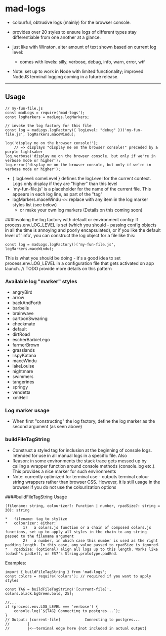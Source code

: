 # mad-logs

*   colourful, obtrusive logs (mainly) for the browser console.
*   provides over 20 styles to ensure logs of different types stay differentiable from one another at a glance.
*   just like with Winston, alter amount of text shown based on current log level:
    *   comes with levels:  silly, verbose, debug, info, warn, error, wtf

*   Note: set up to work in Node with limited functionality; improved NodeJS terminal logging coming in a future release.

----
## Usage

    // my-fun-file.js
    const madLogs = require('mad-logs');
    const logMarkers = madLogs.logMarkers;

    // invoke the log factory for this file
    const log = madLogs.logFactory({ logLevel: "debug" })('my-fun-file.js', logMarkers.maceWindu);

    log('display me on the browser console!');
        // => displays "display me on the browser console!" preceded by a purple lightsaber
    log.verbose('display me on the browser console, but only if we're in verbose mode or higher');
    log.error('display me on the browser console, but only if we're in verbose mode or higher');

*   { logLevel: someLevel } defines the logLevel for the current context. Logs only display if they are "higher" than this level
*   'my-fun-file.js' is a placeholder for the name of the current file. This appears in each log line, as part of the "tag"
*   logMarkers.maceWindu << replace with any item in the log marker styles list (see below)
    *   or make your own log markers (Details on this coming soon)


###Invoking the log factory with default or environment config:
If process.env.LOG_LEVEL is set (which you should - passing config objects in all the time is annoying and poorly encapsulated),
or if you like the default level of 'info', you can construct the log object for a file like this:

    const log = madLogs.logFactory()('my-fun-file.js', logMarkers.maceWindu);

This is what you should be doing - it's a good idea to set process.env.LOG_LEVEL in a configuration file that gets activated on app launch.
//  TODO provide more details on this pattern


### Available log "marker" styles
*   angryBird
*   arrow
*   backAndForth
*   barbells
*   brainwave
*   cartoonSwearing
*   checkmate
*   default
*   dirtRoad
*   escherBarbieLego
*   farmerBrown
*   grasslands
*   lispyKatana
*   maceWindu
*   lakeLouise
*   nightmare
*   swimmers
*   tangerines
*   springy
*   vendetta
*   xmlHell

### Log marker usage
*   When first "constructing" the log factory, define the log marker as the second argument (as seen above)

### buildFileTagString
*   Construct a styled tag for inclusion at the beginning of console logs. Intended for use in all manual logs in a specific file. Also
*   Reason: in some environments the stack trace gets messed up by calling a wrapper function    around console methods (console.log etc.). This provides a nice marker for such environments
*   Note: currently optimized for terminal use - outputs terminal colour string wrappers rather than browser CSS. However, it is still usage in the browser if you do not use the 
    colourization options

####buildFileTagString Usage

    (filename: string, colourizer?: Function | number, rpadSize?: string = 20): string

    *   filename: tag to stylize 
    *   colourizer: either:
            1)   a colors.js function or a chain of composed colors.js functions, set up to apply all styles in the chain to any string passed to the filename argument
            2)   a number, in which case this number is used as the right padding length. In this case, any value passed to rpadSize is ignored.
    *   rpadSize: (optional) align all logs up to this length. Works like lodash's padLeft, or ES7's String.prototype.padEnd.

Examples:

    import { buildFileTagString } from 'mad-logs';
    const colors = require('colors'); // required if you want to apply styles

    const TAG = buildFileTagString('[current-file]', colors.black.bgGreen.bold, 25);

    //...
    if (process.env.LOG_LEVEL === 'verbose') {
        console.log(`${TAG} Connecting to postgres...`);
    }
    // Output: [current-file]           Connecting to postgres...
    //        |
    //        |<--terminal edge here {not included in actual output}
